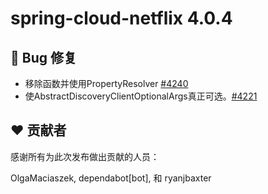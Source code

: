 # spring-cloud-netflix 4.0.4

## 🐞 Bug 修复

- 移除函数并使用PropertyResolver [#4240](https://github.com/spring-cloud/spring-cloud-netflix/pull/4240)
- 使AbstractDiscoveryClientOptionalArgs真正可选。[#4221](https://github.com/spring-cloud/spring-cloud-netflix/pull/4221)

## ❤️ 贡献者

感谢所有为此次发布做出贡献的人员：

OlgaMaciaszek, dependabot[bot], 和 ryanjbaxter
```